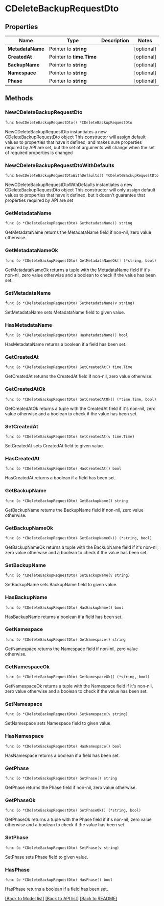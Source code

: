 # CDeleteBackupRequestDto

## Properties

Name | Type | Description | Notes
------------ | ------------- | ------------- | -------------
**MetadataName** | Pointer to **string** |  | [optional] 
**CreatedAt** | Pointer to **time.Time** |  | [optional] 
**BackupName** | Pointer to **string** |  | [optional] 
**Namespace** | Pointer to **string** |  | [optional] 
**Phase** | Pointer to **string** |  | [optional] 

## Methods

### NewCDeleteBackupRequestDto

`func NewCDeleteBackupRequestDto() *CDeleteBackupRequestDto`

NewCDeleteBackupRequestDto instantiates a new CDeleteBackupRequestDto object
This constructor will assign default values to properties that have it defined,
and makes sure properties required by API are set, but the set of arguments
will change when the set of required properties is changed

### NewCDeleteBackupRequestDtoWithDefaults

`func NewCDeleteBackupRequestDtoWithDefaults() *CDeleteBackupRequestDto`

NewCDeleteBackupRequestDtoWithDefaults instantiates a new CDeleteBackupRequestDto object
This constructor will only assign default values to properties that have it defined,
but it doesn't guarantee that properties required by API are set

### GetMetadataName

`func (o *CDeleteBackupRequestDto) GetMetadataName() string`

GetMetadataName returns the MetadataName field if non-nil, zero value otherwise.

### GetMetadataNameOk

`func (o *CDeleteBackupRequestDto) GetMetadataNameOk() (*string, bool)`

GetMetadataNameOk returns a tuple with the MetadataName field if it's non-nil, zero value otherwise
and a boolean to check if the value has been set.

### SetMetadataName

`func (o *CDeleteBackupRequestDto) SetMetadataName(v string)`

SetMetadataName sets MetadataName field to given value.

### HasMetadataName

`func (o *CDeleteBackupRequestDto) HasMetadataName() bool`

HasMetadataName returns a boolean if a field has been set.

### GetCreatedAt

`func (o *CDeleteBackupRequestDto) GetCreatedAt() time.Time`

GetCreatedAt returns the CreatedAt field if non-nil, zero value otherwise.

### GetCreatedAtOk

`func (o *CDeleteBackupRequestDto) GetCreatedAtOk() (*time.Time, bool)`

GetCreatedAtOk returns a tuple with the CreatedAt field if it's non-nil, zero value otherwise
and a boolean to check if the value has been set.

### SetCreatedAt

`func (o *CDeleteBackupRequestDto) SetCreatedAt(v time.Time)`

SetCreatedAt sets CreatedAt field to given value.

### HasCreatedAt

`func (o *CDeleteBackupRequestDto) HasCreatedAt() bool`

HasCreatedAt returns a boolean if a field has been set.

### GetBackupName

`func (o *CDeleteBackupRequestDto) GetBackupName() string`

GetBackupName returns the BackupName field if non-nil, zero value otherwise.

### GetBackupNameOk

`func (o *CDeleteBackupRequestDto) GetBackupNameOk() (*string, bool)`

GetBackupNameOk returns a tuple with the BackupName field if it's non-nil, zero value otherwise
and a boolean to check if the value has been set.

### SetBackupName

`func (o *CDeleteBackupRequestDto) SetBackupName(v string)`

SetBackupName sets BackupName field to given value.

### HasBackupName

`func (o *CDeleteBackupRequestDto) HasBackupName() bool`

HasBackupName returns a boolean if a field has been set.

### GetNamespace

`func (o *CDeleteBackupRequestDto) GetNamespace() string`

GetNamespace returns the Namespace field if non-nil, zero value otherwise.

### GetNamespaceOk

`func (o *CDeleteBackupRequestDto) GetNamespaceOk() (*string, bool)`

GetNamespaceOk returns a tuple with the Namespace field if it's non-nil, zero value otherwise
and a boolean to check if the value has been set.

### SetNamespace

`func (o *CDeleteBackupRequestDto) SetNamespace(v string)`

SetNamespace sets Namespace field to given value.

### HasNamespace

`func (o *CDeleteBackupRequestDto) HasNamespace() bool`

HasNamespace returns a boolean if a field has been set.

### GetPhase

`func (o *CDeleteBackupRequestDto) GetPhase() string`

GetPhase returns the Phase field if non-nil, zero value otherwise.

### GetPhaseOk

`func (o *CDeleteBackupRequestDto) GetPhaseOk() (*string, bool)`

GetPhaseOk returns a tuple with the Phase field if it's non-nil, zero value otherwise
and a boolean to check if the value has been set.

### SetPhase

`func (o *CDeleteBackupRequestDto) SetPhase(v string)`

SetPhase sets Phase field to given value.

### HasPhase

`func (o *CDeleteBackupRequestDto) HasPhase() bool`

HasPhase returns a boolean if a field has been set.


[[Back to Model list]](../README.md#documentation-for-models) [[Back to API list]](../README.md#documentation-for-api-endpoints) [[Back to README]](../README.md)


